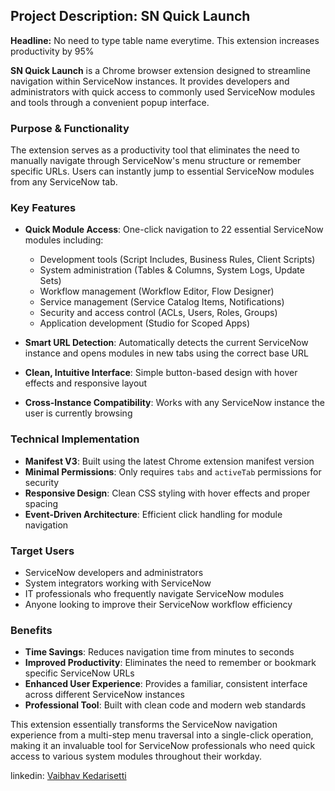 ## Project Description: SN Quick Launch

**Headline:** No need to type table name everytime. This extension increases productivity by 95%

**SN Quick Launch** is a Chrome browser extension designed to streamline navigation within ServiceNow instances. It provides developers and administrators with quick access to commonly used ServiceNow modules and tools through a convenient popup interface.



### **Purpose & Functionality**
The extension serves as a productivity tool that eliminates the need to manually navigate through ServiceNow's menu structure or remember specific URLs. Users can instantly jump to essential ServiceNow modules from any ServiceNow tab.

### **Key Features**
- **Quick Module Access**: One-click navigation to 22 essential ServiceNow modules including:
  - Development tools (Script Includes, Business Rules, Client Scripts)
  - System administration (Tables & Columns, System Logs, Update Sets)
  - Workflow management (Workflow Editor, Flow Designer)
  - Service management (Service Catalog Items, Notifications)
  - Security and access control (ACLs, Users, Roles, Groups)
  - Application development (Studio for Scoped Apps)

- **Smart URL Detection**: Automatically detects the current ServiceNow instance and opens modules in new tabs using the correct base URL
- **Clean, Intuitive Interface**: Simple button-based design with hover effects and responsive layout
- **Cross-Instance Compatibility**: Works with any ServiceNow instance the user is currently browsing

### **Technical Implementation**
- **Manifest V3**: Built using the latest Chrome extension manifest version
- **Minimal Permissions**: Only requires `tabs` and `activeTab` permissions for security
- **Responsive Design**: Clean CSS styling with hover effects and proper spacing
- **Event-Driven Architecture**: Efficient click handling for module navigation

### **Target Users**
- ServiceNow developers and administrators
- System integrators working with ServiceNow
- IT professionals who frequently navigate ServiceNow modules
- Anyone looking to improve their ServiceNow workflow efficiency

### **Benefits**
- **Time Savings**: Reduces navigation time from minutes to seconds
- **Improved Productivity**: Eliminates the need to remember or bookmark specific ServiceNow URLs
- **Enhanced User Experience**: Provides a familiar, consistent interface across different ServiceNow instances
- **Professional Tool**: Built with clean code and modern web standards

This extension essentially transforms the ServiceNow navigation experience from a multi-step menu traversal into a single-click operation, making it an invaluable tool for ServiceNow professionals who need quick access to various system modules throughout their workday.

linkedin: [Vaibhav Kedarisetti](https://www.linkedin.com/in/vaibhav-kedarisetti/)
